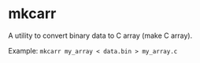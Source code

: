 # mkcarr

A utility to convert binary data to C array (make C array).

Example:
`mkcarr my_array < data.bin > my_array.c`
